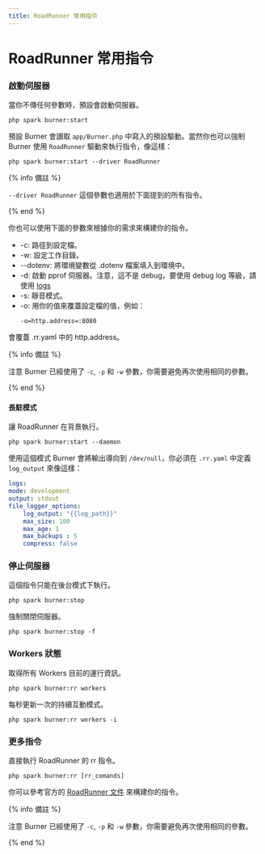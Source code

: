 ```yaml
---
title: RoadRunner 常用指令
---
```


# RoadRunner 常用指令

### 啟動伺服器

當你不傳任何參數時，預設會啟動伺服器。

```
php spark burner:start
```

預設 Burner 會讀取 `app/Burner.php` 中寫入的預設驅動。當然你也可以強制 Burner 使用 `RoadRunner` 驅動來執行指令，像這樣：

```
php spark burner:start --driver RoadRunner
```

{% info 備註 %}

`--driver RoadRunner` 這個參數也適用於下面提到的所有指令。

{% end %}

你也可以使用下面的參數來根據你的需求來構建你的指令。

* -c: 路徑到設定檔。
* -w: 設定工作目錄。
* --dotenv: 將環境變數從 .dotenv 檔案填入到環境中。
* -d: 啟動 pprof 伺服器。注意，這不是 debug，要使用 debug log 等級，請使用 [logs](https://roadrunner.dev/docs/plugins-logger/2.x/en)
* -s: 靜音模式。
* -o: 用你的值來覆蓋設定檔的值，例如：
    ```
    -o=http.address=:8080
    ```
會覆蓋 .rr.yaml 中的 http.address。

{% info 備註 %}

注意 Burner 已經使用了 `-c`, `-p` 和 `-w` 參數，你需要避免再次使用相同的參數。

{% end %}

#### 長駐模式

讓 RoadRunner 在背景執行。

```
php spark burner:start --daemon
```

使用這個模式 Burner 會將輸出導向到 `/dev/null`，你必須在 `.rr.yaml` 中定義 `log_output` 來像這樣：

```yaml
logs:
mode: development
output: stdout
file_logger_options:
    log_output: "{{log_path}}"
    max_size: 100
    max_age: 1
    max_backups : 5
    compress: false
```

### 停止伺服器

這個指令只能在後台模式下執行。

```
php spark burner:stop
```

強制關閉伺服器。

```
php spark burner:stop -f
```

### Workers 狀態

取得所有 Workers 目前的運行資訊。

```
php spark burner:rr workers
```

每秒更新一次的持續互動模式。

```
php spark burner:rr workers -i
```

### 更多指令

直接執行 RoadRunner 的 rr 指令。

```
php spark burner:rr [rr_comands]
```

你可以參考官方的 [RoadRunner 文件](https://roadrunner.dev/docs/app-server-cli/2.x/en) 來構建你的指令。 

{% info 備註 %}

注意 Burner 已經使用了 `-c`, `-p` 和 `-w` 參數，你需要避免再次使用相同的參數。

{% end %}

